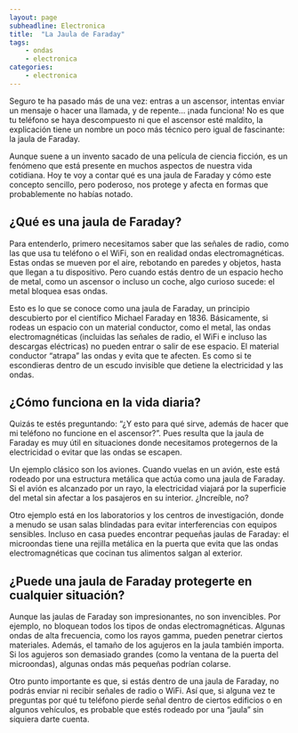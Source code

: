 ```yaml
---
layout: page
subheadline: Electronica
title:  "La Jaula de Faraday"
tags:
    - ondas
    - electronica
categories:
    - electronica
---
```


Seguro te ha pasado más de una vez: entras a un ascensor, intentas enviar un mensaje o hacer una llamada, y de repente… ¡nada funciona! No es que tu teléfono se haya descompuesto ni que el ascensor esté maldito, la explicación tiene un nombre un poco más técnico pero igual de fascinante: la jaula de Faraday.

Aunque suene a un invento sacado de una película de ciencia ficción, es un fenómeno que está presente en muchos aspectos de nuestra vida cotidiana. Hoy te voy a contar qué es una jaula de Faraday y cómo este concepto sencillo, pero poderoso, nos protege y afecta en formas que probablemente no habías notado.

## ¿Qué es una jaula de Faraday?

Para entenderlo, primero necesitamos saber que las señales de radio, como las que usa tu teléfono o el WiFi, son en realidad ondas electromagnéticas. Estas ondas se mueven por el aire, rebotando en paredes y objetos, hasta que llegan a tu dispositivo. Pero cuando estás dentro de un espacio hecho de metal, como un ascensor o incluso un coche, algo curioso sucede: el metal bloquea esas ondas.

Esto es lo que se conoce como una jaula de Faraday, un principio descubierto por el científico Michael Faraday en 1836. Básicamente, si rodeas un espacio con un material conductor, como el metal, las ondas electromagnéticas (incluidas las señales de radio, el WiFi e incluso las descargas eléctricas) no pueden entrar o salir de ese espacio. El material conductor “atrapa” las ondas y evita que te afecten. Es como si te escondieras dentro de un escudo invisible que detiene la electricidad y las ondas.

## ¿Cómo funciona en la vida diaria?

Quizás te estés preguntando: “¿Y esto para qué sirve, además de hacer que mi teléfono no funcione en el ascensor?”. Pues resulta que la jaula de Faraday es muy útil en situaciones donde necesitamos protegernos de la electricidad o evitar que las ondas se escapen.

Un ejemplo clásico son los aviones. Cuando vuelas en un avión, este está rodeado por una estructura metálica que actúa como una jaula de Faraday. Si el avión es alcanzado por un rayo, la electricidad viajará por la superficie del metal sin afectar a los pasajeros en su interior. ¿Increíble, no?

Otro ejemplo está en los laboratorios y los centros de investigación, donde a menudo se usan salas blindadas para evitar interferencias con equipos sensibles. Incluso en casa puedes encontrar pequeñas jaulas de Faraday: el microondas tiene una rejilla metálica en la puerta que evita que las ondas electromagnéticas que cocinan tus alimentos salgan al exterior.

## ¿Puede una jaula de Faraday protegerte en cualquier situación?

Aunque las jaulas de Faraday son impresionantes, no son invencibles. Por ejemplo, no bloquean todos los tipos de ondas electromagnéticas. Algunas ondas de alta frecuencia, como los rayos gamma, pueden penetrar ciertos materiales. Además, el tamaño de los agujeros en la jaula también importa. Si los agujeros son demasiado grandes (como la ventana de la puerta del microondas), algunas ondas más pequeñas podrían colarse.

Otro punto importante es que, si estás dentro de una jaula de Faraday, no podrás enviar ni recibir señales de radio o WiFi. Así que, si alguna vez te preguntas por qué tu teléfono pierde señal dentro de ciertos edificios o en algunos vehículos, es probable que estés rodeado por una “jaula” sin siquiera darte cuenta.

